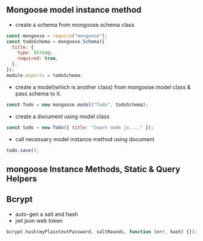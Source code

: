 ## Mongoose model instance method

- create a schema from mongoose.schema class

```javascript
const mongoose = require("mongoose");
const todoSchema = mongoose.Schema({
  title: {
    type: String,
    required: true,
  },
});
module.exports = todoSchema;
```

- create a model(which is another class) from mongoose.model class & pass schema to it.

```js
const Todo = new mongoose.model("Todo", todoSchema);
```

- create a document using model class

```js
const todo = new Todo({ title: "learn node js...." });
```

- call necessary model instance method using document

```javascript
todo.save();
```

## mongoose Instance Methods, Static & Query Helpers

## Bcrypt

- auto-gen a salt and hash
- jwt json web token

```javascript
bcrypt.hash(myPlaintextPassword, saltRounds, function (err, hash) {});
```

